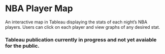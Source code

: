 # NBA Player Map

An interactive map in Tableau displaying the stats of each night’s NBA players.
Users can click on each player and view graphs of any desired stat. 

### Tableau publication currently in progress and not yet avaiable for the public.
